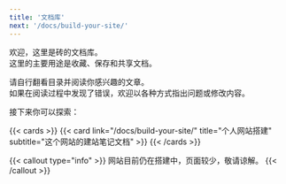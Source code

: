 ```yaml
---
title: '文档库'
next: '/docs/build-your-site/'
---
```


欢迎，这里是砖的文档库。  
这里的主要用途是收藏、保存和共享文档。  

请自行翻看目录并阅读你感兴趣的文章。  
如果在阅读过程中发现了错误，欢迎以各种方式指出问题或修改内容。  

接下来你可以探索：

{{< cards >}}
  {{< card link="/docs/build-your-site/" title="个人网站搭建" subtitle="这个网站的建站笔记文档" >}}
{{< /cards >}}

{{< callout type="info" >}}
网站目前仍在搭建中，页面较少，敬请谅解。
{{< /callout >}}